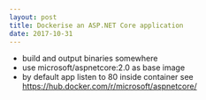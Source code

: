 ```yaml
---
layout: post
title: Dockerise an ASP.NET Core application
date: 2017-10-31
---
```


- build and output binaries somewhere
- use microsoft/aspnetcore:2.0 as base image
- by default app listen to 80 inside container see https://hub.docker.com/r/microsoft/aspnetcore/


